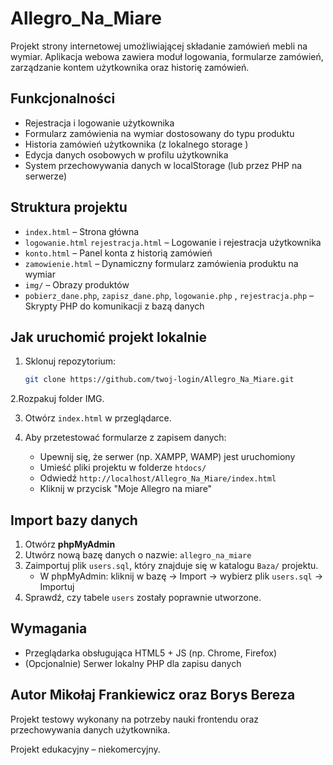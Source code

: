 # Allegro_Na_Miare
Projekt strony internetowej umożliwiającej składanie zamówień mebli na wymiar. Aplikacja webowa zawiera moduł logowania, formularze zamówień, zarządzanie kontem użytkownika oraz historię zamówień.

##  Funkcjonalności

- Rejestracja i logowanie użytkownika
- Formularz zamówienia na wymiar dostosowany do typu produktu
- Historia zamówień użytkownika (z lokalnego storage )
- Edycja danych osobowych w profilu użytkownika
- System przechowywania danych w localStorage (lub przez PHP na serwerze)

## Struktura projektu

- `index.html` – Strona główna
- `logowanie.html` `rejestracja.html` – Logowanie i rejestracja użytkownika
- `konto.html` – Panel konta z historią zamówień
- `zamowienie.html` – Dynamiczny formularz zamówienia produktu na wymiar
- `img/` – Obrazy produktów
- `pobierz_dane.php`, `zapisz_dane.php`, `logowanie.php` , `rejestracja.php` – Skrypty PHP do komunikacji z bazą danych 

##  Jak uruchomić projekt lokalnie

1. Sklonuj repozytorium:

   ```bash
   git clone https://github.com/twoj-login/Allegro_Na_Miare.git
   ```
2.Rozpakuj folder IMG.

3. Otwórz `index.html` w przeglądarce.

4. Aby przetestować formularze z zapisem danych:
   - Upewnij się, że serwer (np. XAMPP, WAMP) jest uruchomiony
   - Umieść pliki projektu w folderze `htdocs/`
   - Odwiedź `http://localhost/Allegro_Na_Miare/index.html`
   - Kliknij w przycisk "Moje Allegro na miare"


##  Import bazy danych

1. Otwórz **phpMyAdmin** 
2. Utwórz nową bazę danych o nazwie: `allegro_na_miare`
3. Zaimportuj plik `users.sql`, który znajduje się w katalogu `Baza/` projektu.
   - W phpMyAdmin: kliknij w bazę → Import → wybierz plik `users.sql` → Importuj
4. Sprawdź, czy tabele `users` zostały poprawnie utworzone.


##  Wymagania

- Przeglądarka obsługująca HTML5 + JS (np. Chrome, Firefox)
- (Opcjonalnie) Serwer lokalny PHP dla zapisu danych

##  Autor Mikołaj Frankiewicz oraz Borys Bereza 

Projekt testowy wykonany na potrzeby nauki frontendu oraz przechowywania danych użytkownika.

 Projekt edukacyjny – niekomercyjny.
